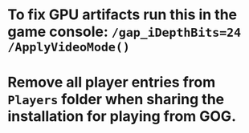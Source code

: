 # To fix GPU artifacts run this in the game console: `/gap_iDepthBits=24 /ApplyVideoMode()`
# Remove all player entries from `Players` folder when sharing the installation for playing from GOG.